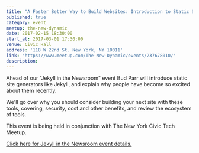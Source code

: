 ```yaml
---
title: "A Faster Better Way to Build Websites: Introduction to Static Site Generators"
published: true
category: event
meetup: the-new-dynamic
date: 2017-02-15 18:30:00
start_at: 2017-03-01 17:30:00
venue: Civic Hall
address: '118 W 22nd St. New York, NY 10011'
link: "https://www.meetup.com/The-New-Dynamic/events/237678010/"
description:
---
```

Ahead of our "Jekyll in the Newsroom" event Bud Parr will introduce static site generators like Jekyll, and explain why people have become so excited about them recently.

We'll go over why you should consider building your next site with these tools, covering, security, cost and other benefits, and review the ecosystem of tools.


This event is being held in conjunction with The New York Civic Tech Meetup.



[Click here for Jekyll in the Newsroom event details.](https://www.meetup.com/The-New-Dynamic/events/237626879/ )
